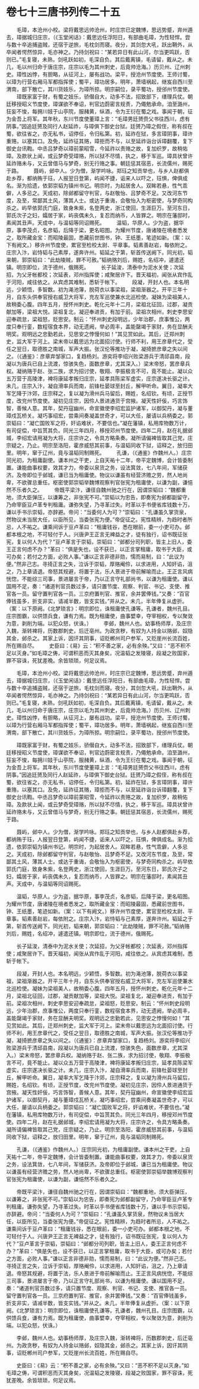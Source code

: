# 卷七十三唐书列传二十五

　　毛璋，本沧州小校。梁将戴思远帅沧州，时庄宗已定魏博，思远势蹙，弃州遁去，璋据城归庄宗，（《玉堂闲话》：戴思远任浮阳日，有部曲毛璋，为性轻悍。尝与数十卒追捕盗贼，还宿于逆旅，毛枕剑而寝。夜分，其剑忽大吼，跃出鞘外，从卒闻者愕然惊异，毛亦神之。乃持剑祝曰：“某若异日有此山河，尔当更鸣跃，否则已。”毛复寝，未熟，剑吼跃如初，毛深自负。其后戴离镇，毛请留，戴从之。未几，毛以州归命于唐庄宗，庄宗以毛为其州刺史，后竟帅沧海。）历贝州、辽州刺史。璋性凶悖，有胆略，从征河上，屡有战功。梁平，授沧州节度使。王师讨蜀，以璋为行营右厢马军都指挥使；蜀平，璋功居多。明年，萧墙祸起，继岌自西川至渭南，部下散亡，其川货妓乐，为璋所掠。明宗嗣位，录平蜀功，授邠州节度使。 　　璋既家富于财，有蜀之妓乐，骄僣自大，动多不法，招致部下，缮理兵仗。朝廷移授昭义节度使，璋谋欲不奉诏，判官边蔚密言规责，乃僶勉承命。洎至潞州，狂妄不悛，每拥川妓于山亭院，服赭黄，纵酒，令为王衍在蜀之戏。事闻于朝，征为金吾上将军。其年秋，东川节度使董璋上言：“毛璋男廷赟赍父书往西川，虑有阴事。”因追廷赟及同行人赵延祚，与璋俱下御史台狱。廷赟乃璋之假侄，称有叔在蜀，欲往省之，亦无私书，诏停任，令归私第。初，延祚在狱，多言璋阴事，璋许重赂，以塞其口。及免，延祚征其赂，璋拒而不与，以至延祚诣台诉璋翻覆，复下御史台讯鞫。中丞吕梦奇以璋前蒙昭雪，今延祚以责赂之故，复加织罗，故稍佑璋。及款状上闻，或云梦奇受璋赂，所以狱不尽情，执之，移于军巡。璋具状曾许延祚赂未与，又云曾借马与梦奇，别无行赂之事。朝廷惩其宿恶，长流儒州，赐死于路。 　　聂屿，邺中人。少为僧，渐学吟咏。郑珏之知贡举也，与乡人赵都俱赴乡荐，都纳贿于珏，人报翌日登第，屿闻不捷，诟来人以吓之，珏惧，俾俱成名。渐为拾遗，依郭崇韬为镇州书记。明宗时，为起居舍人。双眸若悬，性气乖僻，人多忌之。天成初，除邺都留守判官，与赵敬怡、吕梦奇不足。又改河东节度，及至，常鄙其土风，薄其人士。或达于重诲，会敬怡入为枢密使，与梦奇同构杀之。屿早依郭氏门庭，致身朱紫，名登两史，浙江使回，生涯巨万。至河东日，郭氏次子之妇，孀居于家，屿丧偶未久，复忍而纳币，人皆罪之。明宗在藩邸时，素闻其丑声。天成中，与温韬等同诏赐死。 　　温韬，华原人。少为盗，据华原，事李茂贞，名彦韬，后降于梁，更名昭图。为耀州节度，唐诸陵在境者悉发之，取所藏金宝：而昭陵最固，悉藏前世图书，钟、王纸墨，笔迹如新。（案：以下有阙文。）移许州节度使，累官至检校太尉、平章事。韬素善赵岩，每依附之。庄宗入汴，岩恃韬与己素厚，遂奔许州。韬延之于第，斩首传送阙下。同光初，韬来朝，郭崇韬曰：“此劫陵贼，罪不可赦。”韬纳赂刘后，赐姓，名绍冲，遽遣还镇。明宗即位，流于德州，俄赐死。 　　长子延浚，清泰中为泥水关使；次延招，为父牙帐都校；次延表，邓州指挥使；咸聚居许下。晋天福初，闻张从宾作乱于河阳，咸往依之。从宾虑其难制，悉斩于帐下。 　　段凝，开封人也。本名明远，少颖悟，多智数。初为渑池簿，脱荷衣以事梁祖，梁祖渐器之。开平三年十月，自东头供奉官授右威卫大将军，充左军巡使兼水北巡检使。凝妹为梁祖美人，故稍委心腹。四年五月，授怀州刺史。乾化元年十二月，梁祖北征回，过郡，凝贡献加等，梁祖大悦。梁祖复北，凝迎奉进贡，有加于前。梁祖次相州，刺史李思安迎奉疏怠，梁祖怒，贬思安。制云：“怀州刺史段明远，少年治郡，庶事惟公，两度只奉行銮，数程宿食本界，动无遗阙，举必周丰，盖能罄竭于家财，务在显酬夫明奖。观明远之忠勤若此，见思安之悖慢何如！”其见赏如此。其后，迁郑州刺史，监大军于河上。梁末帝以戴思远为北面招讨使。行师不利，用王彦章代之，受任之翌日，取德胜之南城，军声大振。张汉伦等推功于凝，凝掎摭彦章之失以间之。（《通鉴》：彦章弃邹家口，复趋杨刘。游奕将李绍兴败梁游兵于清邱县南，段凝以为唐兵已自上流渡，惊骇失色，面数彦章，尤其深入。）梁末帝怒，罢彦章兵权。凝纳赂于赵、张二族，求为招讨使，敬翔、李振极言不可，竟不能止。凝以众五万营于高陵津，裨将康延孝叛归庄宗，延孝具陈梁军虚实，庄宗遂决长驱之计。未几，庄宗入汴，凝自滑率兵而南，前锋杜晏球至封丘，解甲听命。翼日，凝率大军乞降于汴郊，庄宗释之，复以凝为滑州兵马留后，赐姓，名绍钦。有顷，正授节度，改兖州节度使。凝初见庄宗，因伶人景进通货于宫掖。凝天性奸佞，巧言饰智，善候人意。其年，契丹寇幽州，命宣徽使李绍宏监护诸军，以御契丹，凝与董璋戍瓦桥关。凝巧事绍宏，尝乘间奏凝盖世奇才，可以大任，屡请以兵柄委之。郭崇韬曰：“凝亡国败军之将，奸谄难状，不要信也。”凝在藩镇，私用库物数万计，有司促偿，中旨贳其负。同光三年四月，移授邓州节度使。四年二月，赵在礼据邺城，李绍宏请用凝为大将，庄宗许之，令具方略条奏。凝所请偏裨皆取其己党，庄宗疑之，乃止。明宗至洛阳，霍彦威怒其前事，与温韬同收下狱，诏释之，放归田里。明年，窜于辽州，竟与温韬同制赐死。 　　孔谦，（《通鉴》作魏州人。）庄宗同光初，为租庸副使。谦本州之干吏，上自天祐十二年，帝平定魏博，会计皆委制置。谦能曲事权要，效其才力，帝委以泉货之务，设法箕敛，七八年间，军储获济。及帝即位于邺城，谦已当为租庸使。物议以谦虽有经营济赡之劳，然人地尚卑，不欲骤总重任。枢密使郭崇韬举魏博观察判官张宪为租庸使，以谦为副，谦悒然不乐者久之。 　　帝既平梁汴，谦径自魏州驰之行在，因谓崇韬曰：“魏都重地，须大臣弹压，以谦筹之，非张宪不可。”崇韬以为忠告，即奏宪为邺都副留守，乃命宰臣豆卢革专判租庸。谦弥失望，乃寻革过失。时革以手书便省库钱数十万，谦以手书示崇韬，亦辞避。帝问：“当委何人为可？”崇韬曰：“孔谦虽久掌货泉，然物议未当居大任，以臣所见，当委张宪为便。”帝促征之。宪性精辨，为趋时者所忌，人不祐之。谦乘间诉于豆卢革曰：“租庸钱谷，悉在眼前，委一小吏可办。邺都本根之地，不可轻付于人。兴唐尹王正言无裨益之才，徒有独行，诏书既征张宪，复以何人为代？”豆卢革言于崇韬，崇韬曰：“邺都分司列职，皆主上旧人，委王正言何虑不办？”革曰：“俱是失也，设不获已，以正言掌租庸，取书于大臣，或可办矣；若付之方面，必败人事。”谦以正言非德非勋，懦而易制，曰：“此议为便。”然非己志。寻掎正言之失，泣诉于崇韬，厚赂阉伶，以求进用，人知奸谄，沮之，乃上章请退。帝怒其规避，将置于法，乐人景进于帝前解喻而止。王正言风病恍惚，不能综三司事，景进屡言于帝，乃以正言守礼部尚书，以谦为租庸使。谦以国用不足，奏：“诸道判官员数过多，请只置节度、观察、判官、书记、支使、推官各一员。留守置判官各一员。三京府置判官、推官，余并罢俸钱。”又奏：“百官俸钱虽多，折支非实，请减半数，皆支实钱。”并从之。未几，半年俸复从虚折。（案：以下原阙。《北梦琐言》：明宗即位，诛租庸使孔谦等。孔谦者，魏州孔目。庄宗图霸，以供馈兵食，谦有力焉。既为租庸使，曲事嬖幸，夺宰相权，专以聚敛为意，剥削为端。以犯众怒，伏诛。） 　　李邺，魏州人也。幼事杨师厚，及庄宗入魏，渐转裨将，历数郡刺史，后迁亳州。为政贪秽，有奴为人持金以赂邺，奴隐其金，邺杀之。其家上诉，因讦其阴事，诏贬郴州司户参军，又贬崖州长流百姓，所在赐自尽。 　　史臣曰：《易》云：“积不善之家，必有余殃。”又曰：“恶不积不足以灭身。”如毛璋之俦，可谓积恶而灭其身矣，况温韬之发陵寝，段凝之败国家，罪不容诛，死犹差晚。余皆琐琐，何足议焉。

　　毛璋，本沧州小校。梁将戴思远帅沧州，时庄宗已定魏博，思远势蹙，弃州遁去，璋据城归庄宗，（《玉堂闲话》：戴思远任浮阳日，有部曲毛璋，为性轻悍。尝与数十卒追捕盗贼，还宿于逆旅，毛枕剑而寝。夜分，其剑忽大吼，跃出鞘外，从卒闻者愕然惊异，毛亦神之。乃持剑祝曰：“某若异日有此山河，尔当更鸣跃，否则已。”毛复寝，未熟，剑吼跃如初，毛深自负。其后戴离镇，毛请留，戴从之。未几，毛以州归命于唐庄宗，庄宗以毛为其州刺史，后竟帅沧海。）历贝州、辽州刺史。璋性凶悖，有胆略，从征河上，屡有战功。梁平，授沧州节度使。王师讨蜀，以璋为行营右厢马军都指挥使；蜀平，璋功居多。明年，萧墙祸起，继岌自西川至渭南，部下散亡，其川货妓乐，为璋所掠。明宗嗣位，录平蜀功，授邠州节度使。

　　璋既家富于财，有蜀之妓乐，骄僣自大，动多不法，招致部下，缮理兵仗。朝廷移授昭义节度使，璋谋欲不奉诏，判官边蔚密言规责，乃僶勉承命。洎至潞州，狂妄不悛，每拥川妓于山亭院，服赭黄，纵酒，令为王衍在蜀之戏。事闻于朝，征为金吾上将军。其年秋，东川节度使董璋上言：“毛璋男廷赟赍父书往西川，虑有阴事。”因追廷赟及同行人赵延祚，与璋俱下御史台狱。廷赟乃璋之假侄，称有叔在蜀，欲往省之，亦无私书，诏停任，令归私第。初，延祚在狱，多言璋阴事，璋许重赂，以塞其口。及免，延祚征其赂，璋拒而不与，以至延祚诣台诉璋翻覆，复下御史台讯鞫。中丞吕梦奇以璋前蒙昭雪，今延祚以责赂之故，复加织罗，故稍佑璋。及款状上闻，或云梦奇受璋赂，所以狱不尽情，执之，移于军巡。璋具状曾许延祚赂未与，又云曾借马与梦奇，别无行赂之事。朝廷惩其宿恶，长流儒州，赐死于路。

　　聂屿，邺中人。少为僧，渐学吟咏。郑珏之知贡举也，与乡人赵都俱赴乡荐，都纳贿于珏，人报翌日登第，屿闻不捷，诟来人以吓之，珏惧，俾俱成名。渐为拾遗，依郭崇韬为镇州书记。明宗时，为起居舍人。双眸若悬，性气乖僻，人多忌之。天成初，除邺都留守判官，与赵敬怡、吕梦奇不足。又改河东节度，及至，常鄙其土风，薄其人士。或达于重诲，会敬怡入为枢密使，与梦奇同构杀之。屿早依郭氏门庭，致身朱紫，名登两史，浙江使回，生涯巨万。至河东日，郭氏次子之妇，孀居于家，屿丧偶未久，复忍而纳币，人皆罪之。明宗在藩邸时，素闻其丑声。天成中，与温韬等同诏赐死。

　　温韬，华原人。少为盗，据华原，事李茂贞，名彦韬，后降于梁，更名昭图。为耀州节度，唐诸陵在境者悉发之，取所藏金宝：而昭陵最固，悉藏前世图书，钟、王纸墨，笔迹如新。（案：以下有阙文。）移许州节度使，累官至检校太尉、平章事。韬素善赵岩，每依附之。庄宗入汴，岩恃韬与己素厚，遂奔许州。韬延之于第，斩首传送阙下。同光初，韬来朝，郭崇韬曰：“此劫陵贼，罪不可赦。”韬纳赂刘后，赐姓，名绍冲，遽遣还镇。明宗即位，流于德州，俄赐死。

　　长子延浚，清泰中为泥水关使；次延招，为父牙帐都校；次延表，邓州指挥使；咸聚居许下。晋天福初，闻张从宾作乱于河阳，咸往依之。从宾虑其难制，悉斩于帐下。

　　段凝，开封人也。本名明远，少颖悟，多智数。初为渑池簿，脱荷衣以事梁祖，梁祖渐器之。开平三年十月，自东头供奉官授右威卫大将军，充左军巡使兼水北巡检使。凝妹为梁祖美人，故稍委心腹。四年五月，授怀州刺史。乾化元年十二月，梁祖北征回，过郡，凝贡献加等，梁祖大悦。梁祖复北，凝迎奉进贡，有加于前。梁祖次相州，刺史李思安迎奉疏怠，梁祖怒，贬思安。制云：“怀州刺史段明远，少年治郡，庶事惟公，两度只奉行銮，数程宿食本界，动无遗阙，举必周丰，盖能罄竭于家财，务在显酬夫明奖。观明远之忠勤若此，见思安之悖慢何如！”其见赏如此。其后，迁郑州刺史，监大军于河上。梁末帝以戴思远为北面招讨使。行师不利，用王彦章代之，受任之翌日，取德胜之南城，军声大振。张汉伦等推功于凝，凝掎摭彦章之失以间之。（《通鉴》：彦章弃邹家口，复趋杨刘。游奕将李绍兴败梁游兵于清邱县南，段凝以为唐兵已自上流渡，惊骇失色，面数彦章，尤其深入。）梁末帝怒，罢彦章兵权。凝纳赂于赵、张二族，求为招讨使，敬翔、李振极言不可，竟不能止。凝以众五万营于高陵津，裨将康延孝叛归庄宗，延孝具陈梁军虚实，庄宗遂决长驱之计。未几，庄宗入汴，凝自滑率兵而南，前锋杜晏球至封丘，解甲听命。翼日，凝率大军乞降于汴郊，庄宗释之，复以凝为滑州兵马留后，赐姓，名绍钦。有顷，正授节度，改兖州节度使。凝初见庄宗，因伶人景进通货于宫掖。凝天性奸佞，巧言饰智，善候人意。其年，契丹寇幽州，命宣徽使李绍宏监护诸军，以御契丹，凝与董璋戍瓦桥关。凝巧事绍宏，尝乘间奏凝盖世奇才，可以大任，屡请以兵柄委之。郭崇韬曰：“凝亡国败军之将，奸谄难状，不要信也。”凝在藩镇，私用库物数万计，有司促偿，中旨贳其负。同光三年四月，移授邓州节度使。四年二月，赵在礼据邺城，李绍宏请用凝为大将，庄宗许之，令具方略条奏。凝所请偏裨皆取其己党，庄宗疑之，乃止。明宗至洛阳，霍彦威怒其前事，与温韬同收下狱，诏释之，放归田里。明年，窜于辽州，竟与温韬同制赐死。

　　孔谦，（《通鉴》作魏州人。）庄宗同光初，为租庸副使。谦本州之干吏，上自天祐十二年，帝平定魏博，会计皆委制置。谦能曲事权要，效其才力，帝委以泉货之务，设法箕敛，七八年间，军储获济。及帝即位于邺城，谦已当为租庸使。物议以谦虽有经营济赡之劳，然人地尚卑，不欲骤总重任。枢密使郭崇韬举魏博观察判官张宪为租庸使，以谦为副，谦悒然不乐者久之。

　　帝既平梁汴，谦径自魏州驰之行在，因谓崇韬曰：“魏都重地，须大臣弹压，以谦筹之，非张宪不可。”崇韬以为忠告，即奏宪为邺都副留守，乃命宰臣豆卢革专判租庸。谦弥失望，乃寻革过失。时革以手书便省库钱数十万，谦以手书示崇韬，亦辞避。帝问：“当委何人为可？”崇韬曰：“孔谦虽久掌货泉，然物议未当居大任，以臣所见，当委张宪为便。”帝促征之。宪性精辨，为趋时者所忌，人不祐之。谦乘间诉于豆卢革曰：“租庸钱谷，悉在眼前，委一小吏可办。邺都本根之地，不可轻付于人。兴唐尹王正言无裨益之才，徒有独行，诏书既征张宪，复以何人为代？”豆卢革言于崇韬，崇韬曰：“邺都分司列职，皆主上旧人，委王正言何虑不办？”革曰：“俱是失也，设不获已，以正言掌租庸，取书于大臣，或可办矣；若付之方面，必败人事。”谦以正言非德非勋，懦而易制，曰：“此议为便。”然非己志。寻掎正言之失，泣诉于崇韬，厚赂阉伶，以求进用，人知奸谄，沮之，乃上章请退。帝怒其规避，将置于法，乐人景进于帝前解喻而止。王正言风病恍惚，不能综三司事，景进屡言于帝，乃以正言守礼部尚书，以谦为租庸使。谦以国用不足，奏：“诸道判官员数过多，请只置节度、观察、判官、书记、支使、推官各一员。留守置判官各一员。三京府置判官、推官，余并罢俸钱。”又奏：“百官俸钱虽多，折支非实，请减半数，皆支实钱。”并从之。未几，半年俸复从虚折。（案：以下原阙。《北梦琐言》：明宗即位，诛租庸使孔谦等。孔谦者，魏州孔目。庄宗图霸，以供馈兵食，谦有力焉。既为租庸使，曲事嬖幸，夺宰相权，专以聚敛为意，剥削为端。以犯众怒，伏诛。）

　　李邺，魏州人也。幼事杨师厚，及庄宗入魏，渐转裨将，历数郡刺史，后迁亳州。为政贪秽，有奴为人持金以赂邺，奴隐其金，邺杀之。其家上诉，因讦其阴事，诏贬郴州司户参军，又贬崖州长流百姓，所在赐自尽。

　　史臣曰：《易》云：“积不善之家，必有余殃。”又曰：“恶不积不足以灭身。”如毛璋之俦，可谓积恶而灭其身矣，况温韬之发陵寝，段凝之败国家，罪不容诛，死犹差晚。余皆琐琐，何足议焉。
